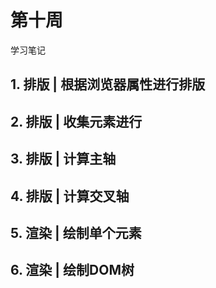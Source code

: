 # 第十周

学习笔记

## 1. 排版 | 根据浏览器属性进行排版

## 2. 排版 | 收集元素进行

## 3. 排版 | 计算主轴

## 4. 排版 | 计算交叉轴

## 5. 渲染 | 绘制单个元素

## 6. 渲染 | 绘制DOM树